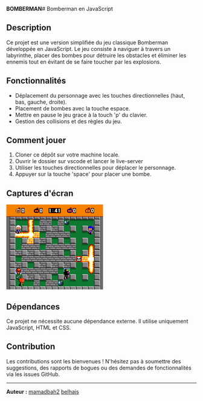 **BOMBERMAN**# Bomberman en JavaScript

## Description
Ce projet est une version simplifiée du jeu classique Bomberman développée en JavaScript. Le jeu consiste à naviguer à travers un labyrinthe, placer des bombes pour détruire les obstacles et éliminer les ennemis tout en évitant de se faire toucher par les explosions.

## Fonctionnalités
- Déplacement du personnage avec les touches directionnelles (haut, bas, gauche, droite).
- Placement de bombes avec la touche espace.
- Mettre en pause le jeu grace à la touch 'p' du clavier.
- Gestion des collisions et des règles du jeu.

## Comment jouer
1. Cloner ce dépôt sur votre machine locale.
2. Ouvrir le dossier sur vscode et lancer le live-server
3. Utiliser les touches directionnelles pour déplacer le personnage.
4. Appuyer sur la touche 'space' pour placer une bombe.

## Captures d'écran
![Screenshot 1](assets/bumberman.png)

## Dépendances
Ce projet ne nécessite aucune dépendance externe. Il utilise uniquement JavaScript, HTML et CSS.

## Contribution
Les contributions sont les bienvenues ! N'hésitez pas à soumettre des suggestions, des rapports de bogues ou des demandes de fonctionnalités via les issues GitHub.

---

**Auteur :** 
[mamadbah2](lien_vers_profil_github)
[belhajs](lien_vers_profil_github)
